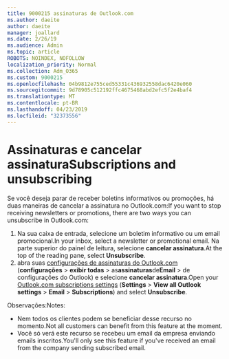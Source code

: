 ```yaml
---
title: 9000215 assinaturas de Outlook.com
ms.author: daeite
author: daeite
manager: joallard
ms.date: 2/26/19
ms.audience: Admin
ms.topic: article
ROBOTS: NOINDEX, NOFOLLOW
localization_priority: Normal
ms.collection: Adm_O365
ms.custom: 9000215
ms.openlocfilehash: 04b9812e755ced55331c436932558dac6420e060
ms.sourcegitcommit: 9d78905c512192ffc4675468abd2efc5f2e4baf4
ms.translationtype: MT
ms.contentlocale: pt-BR
ms.lasthandoff: 04/23/2019
ms.locfileid: "32373556"
---
```

# <a name="subscriptions-and-unsubscribing"></a><span data-ttu-id="f8760-102">Assinaturas e cancelar assinatura</span><span class="sxs-lookup"><span data-stu-id="f8760-102">Subscriptions and unsubscribing</span></span>

<span data-ttu-id="f8760-103">Se você deseja parar de receber boletins informativos ou promoções, há duas maneiras de cancelar a assinatura no Outlook.com:</span><span class="sxs-lookup"><span data-stu-id="f8760-103">If you want to stop receiving newsletters or promotions, there are two ways you can unsubscribe in Outlook.com:</span></span>

1. <span data-ttu-id="f8760-104">Na sua caixa de entrada, selecione um boletim informativo ou um email promocional.</span><span class="sxs-lookup"><span data-stu-id="f8760-104">In your inbox, select a newsletter or promotional email.</span></span> <span data-ttu-id="f8760-105">Na parte superior do painel de leitura, selecione **cancelar assinatura**.</span><span class="sxs-lookup"><span data-stu-id="f8760-105">At the top of the reading pane, select **Unsubscribe**.</span></span>
2. <span data-ttu-id="f8760-106">abra suas [configurações de assinaturas do Outlook.com](https://outlook.live.com/mail/options/mail/brandsSubscriptions) (**configurações** > **exibir todas** > as**assinaturas**de**Email** > de configurações do Outlook) e selecione **cancelar assinatura**.</span><span class="sxs-lookup"><span data-stu-id="f8760-106">Open your [Outlook.com subscriptions settings](https://outlook.live.com/mail/options/mail/brandsSubscriptions) (**Settings** > **View all Outlook settings** > **Email** > **Subscriptions**) and select **Unsubscribe**.</span></span>

<span data-ttu-id="f8760-107">Observações:</span><span class="sxs-lookup"><span data-stu-id="f8760-107">Notes:</span></span>

- <span data-ttu-id="f8760-108">Nem todos os clientes podem se beneficiar desse recurso no momento.</span><span class="sxs-lookup"><span data-stu-id="f8760-108">Not all customers can benefit from this feature at the moment.</span></span>
- <span data-ttu-id="f8760-109">Você só verá este recurso se recebeu um email da empresa enviando emails inscritos.</span><span class="sxs-lookup"><span data-stu-id="f8760-109">You'll only see this feature if you've received an email from the company sending subscribed email.</span></span>